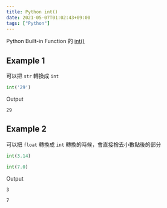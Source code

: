 ```yaml
---
title: Python int()
date: 2021-05-07T01:02:43+09:00
tags: ["Python"]
---
```

Python Built-in Function 的 [int()](https://docs.python.org/3/library/functions.html#int)

## Example 1

可以把 `str` 轉換成 `int`

```python
int('29')
```

Output

```bash
29
```

## Example 2

可以把 `float` 轉換成 `int`
轉換的時候，會直接捨去小數點後的部分

```python
int(3.14)
```

```python
int(7.0)
```

Output

```bash
3
```

```bash
7
```
